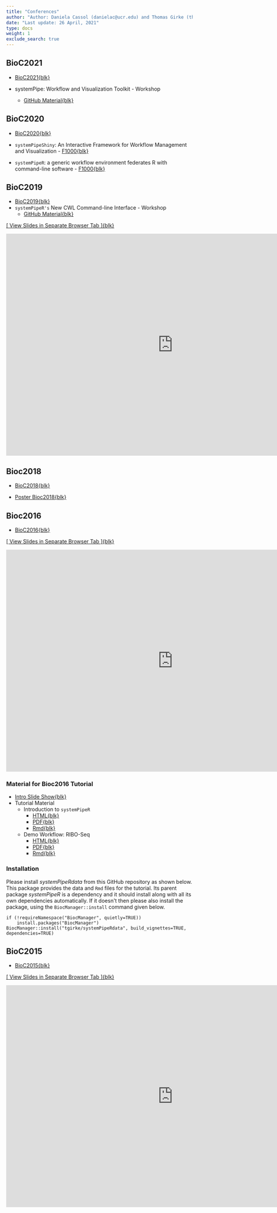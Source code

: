 ```yaml
---
title: "Conferences"
author: "Author: Daniela Cassol (danielac@ucr.edu) and Thomas Girke (thomas.girke@ucr.edu)"
date: "Last update: 26 April, 2021" 
type: docs
weight: 1
exclude_search: true
---
```


## BioC2021

+ [BioC2021{blk}](https://bioc2021.bioconductor.org/)

+ systemPipe: Workflow and Visualization Toolkit - Workshop
    + [GitHub Material{blk}](https://github.com/systemPipeR/systemPipeWorkshop2021)

## BioC2020

+ [BioC2020{blk}](https://bioc2020.bioconductor.org/)

+ `systemPipeShiny`: An Interactive Framework for Workflow Management and Visualization - [F1000{blk}](https://f1000research.com/posters/9-749)
+ `systemPipeR`: a generic workflow environment federates R with command-line software - [F1000{blk}](https://f1000research.com/posters/9-747)

## BioC2019

+ [BioC2019{blk}](https://bioc2019.bioconductor.org/)
+ `systemPipeR's` New CWL Command-line Interface - Workshop
    + [GitHub Material{blk}](https://github.com/dcassol/BioC2019_Workshop/blob/master/workshop-sytemPipeR.md)

[[ View Slides in Separate Browser Tab ]{blk}](https://systempipe.org/presentations/Bioc2019.html#/)

<iframe width="900" height="600" src="https://systempipe.org/presentations/Bioc2019.html#/" frameborder="0" allow="accelerometer; autoplay; encrypted-media; gyroscope; picture-in-picture" allowfullscreen></iframe>

## Bioc2018

+ [BioC2018{blk}](https://bioc2018.bioconductor.org/)

+ [Poster Bioc2018{blk}](https://systempipe.org/posters/Poster_BioC2018.pdf)

## Bioc2016

+ [BioC2016{blk}](https://bioc2019.bioconductor.org/)

[[ View Slides in Separate Browser Tab ]{blk}](https://docs.google.com/presentation/d/175aup31LvnbIJUAvEEoSkpGsKgtBJ2RpQYd0Gs23dLo/embed?start=false&loop=false&delayms=60000&slide=id.p)

<iframe width="900" height="600" src="https://docs.google.com/presentation/d/175aup31LvnbIJUAvEEoSkpGsKgtBJ2RpQYd0Gs23dLo/embed?start=false&loop=false&delayms=60000&slide=id.p" frameborder="0" allow="accelerometer; autoplay; encrypted-media; gyroscope; picture-in-picture" allowfullscreen></iframe>

### Material for Bioc2016 Tutorial 

+ [Intro Slide Show{blk}](https://docs.google.com/presentation/d/175aup31LvnbIJUAvEEoSkpGsKgtBJ2RpQYd0Gs23dLo/embed?start=false&loop=false&delayms=60000)
+ Tutorial Material 
    + Introduction to `systemPipeR` 
        + [HTML{blk}](https://htmlpreview.github.io/?https://raw.githubusercontent.com/tgirke/systemPipeRdata/master_github_deprecated/vignettes/systemPipeR_Intro.html)
        + [PDF{blk}](https://raw.githubusercontent.com/tgirke/systemPipeRdata/master_github_deprecated/vignettes/systemPipeR_Intro.pdf)
        + [Rmd{blk}](https://raw.githubusercontent.com/tgirke/systemPipeRdata/master_github_deprecated/vignettes/systemPipeR_Intro.Rmd)
    + Demo Workflow: RIBO-Seq 
        + [HTML{blk}](https://htmlpreview.github.io/?https://raw.githubusercontent.com/tgirke/systemPipeRdata/master_github_deprecated/inst/extdata/workflows/riboseq/systemPipeRIBOseq.html)
        + [PDF{blk}](https://raw.githubusercontent.com/tgirke/systemPipeRdata/master_github_deprecated/inst/extdata/workflows/riboseq/systemPipeRIBOseq.pdf)
        + [Rmd{blk}](https://raw.githubusercontent.com/tgirke/systemPipeRdata/master_github_deprecated/inst/extdata/workflows/riboseq/systemPipeRIBOseq.Rmd)

### Installation 

Please install _systemPipeRdata_ from this GitHub repository as shown below. This package provides the data and `Rmd` files for the tutorial. 
Its parent package _systemPipeR_ is a dependency and it should install along with all its own dependencies automatically. If it doesn't then please also install the package, using the `BiocManager::install` command given below.

```
if (!requireNamespace("BiocManager", quietly=TRUE))
    install.packages("BiocManager")
BiocManager::install("tgirke/systemPipeRdata", build_vignettes=TRUE, dependencies=TRUE)
```

## BioC2015

+ [BioC2015{blk}](https://bioconductor.org/help/course-materials/2015/BioC2015/)

[[ View Slides in Separate Browser Tab ]{blk}](https://systempipe.org/presentations/systemPipeRslides.html#1)

<iframe width="900" height="600" src="https://systempipe.org/presentations/systemPipeRslides.html#1" frameborder="0" allow="accelerometer; autoplay; encrypted-media; gyroscope; picture-in-picture" allowfullscreen></iframe>
